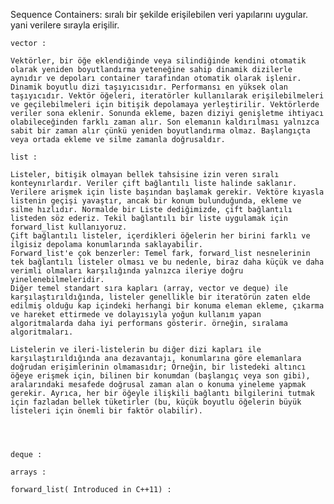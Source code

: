  Sequence Containers: sıralı bir şekilde erişilebilen veri yapılarını uygular. yani verilere sırayla erişilir. 


    vector : 

    Vektörler, bir öğe eklendiğinde veya silindiğinde kendini otomatik olarak yeniden boyutlandırma yeteneğine sahip dinamik dizilerle aynıdır ve depoları container tarafından otomatik olarak işlenir. Dinamik boyutlu dizi taşıyıcısıdır. Performansı en yüksek olan taşıyıcıdır. Vektör öğeleri, iteratörler kullanılarak erişilebilmeleri ve geçilebilmeleri için bitişik depolamaya yerleştirilir. Vektörlerde veriler sona eklenir. Sonunda ekleme, bazen diziyi genişletme ihtiyacı olabileceğinden farklı zaman alır. Son elemanın kaldırılması yalnızca sabit bir zaman alır çünkü yeniden boyutlandırma olmaz. Başlangıçta veya ortada ekleme ve silme zamanla doğrusaldır.

    list : 

    Listeler, bitişik olmayan bellek tahsisine izin veren sıralı konteynırlardır. Veriler çift bağlantılı liste halinde saklanır. Verilere arişmek için liste başından başlamak gerekir. Vektöre kıyasla listenin geçişi yavaştır, ancak bir konum bulunduğunda, ekleme ve silme hızlıdır. Normalde bir Liste dediğimizde, çift bağlantılı listeden söz ederiz. Tekil bağlantılı bir liste uygulamak için forward_list kullanıyoruz. 
    Çift bağlantılı listeler, içerdikleri öğelerin her birini farklı ve ilgisiz depolama konumlarında saklayabilir. 
    Forward_list'e çok benzerler: Temel fark, forward_list nesnelerinin tek bağlantılı listeler olması ve bu nedenle, biraz daha küçük ve daha verimli olmaları karşılığında yalnızca ileriye doğru yinelenebilmeleridir.
    Diğer temel standart sıra kapları (array, vector ve deque) ile karşılaştırıldığında, listeler genellikle bir iteratörün zaten elde edilmiş olduğu kap içindeki herhangi bir konuma eleman ekleme, çıkarma ve hareket ettirmede ve dolayısıyla yoğun kullanım yapan algoritmalarda daha iyi performans gösterir. örneğin, sıralama algoritmaları.
    
    Listelerin ve ileri-listelerin bu diğer dizi kapları ile karşılaştırıldığında ana dezavantajı, konumlarına göre elemanlara doğrudan erişimlerinin olmamasıdır; Örneğin, bir listedeki altıncı öğeye erişmek için, bilinen bir konumdan (başlangıç ​​veya son gibi), aralarındaki mesafede doğrusal zaman alan o konuma yineleme yapmak gerekir. Ayrıca, her bir öğeyle ilişkili bağlantı bilgilerini tutmak için fazladan bellek tüketirler (bu, küçük boyutlu öğelerin büyük listeleri için önemli bir faktör olabilir).

 


    deque : 

    arrays : 

    forward_list( Introduced in C++11) : 

